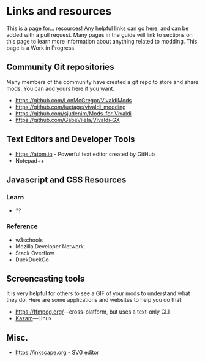 # Links and resources

This is a page for… resources! Any helpful links can go here, and can be added
with a pull request. Many pages in the guide will link to sections on this page
to learn more information about anything related to modding.
This page is a Work in Progress.


## Community Git repositories

Many members of the community have created a git repo to store and share mods.
You can add yours here if you want.

- <https://github.com/LonMcGregor/VivaldiMods>
- <https://github.com/luetage/vivaldi_modding>
- <https://github.com/sjudenim/Mods-for-Vivaldi>
- <https://github.com/GabeVilela/Vivaldi-GX>

## Text Editors and Developer Tools
 - <https://atom.io> - Powerful text editor created by GitHub
 - Notepad++

##  Javascript and CSS Resources

### Learn
 - ??

### Reference
 - w3schools
 - Mozilla Developer Network
 - Stack Overflow
 - DuckDuckGo


## Screencasting tools

It is very helpful for others to see a GIF of your mods to understand what they
do. Here are some applications and websites to help you do that:

 - <https://ffmpeg.org/>—cross-platform, but uses a text-only CLI
 - [Kazam](https://github.com/hzbd/kazam)—Linux


## Misc.
 - <https://inkscape.org> - SVG editor
